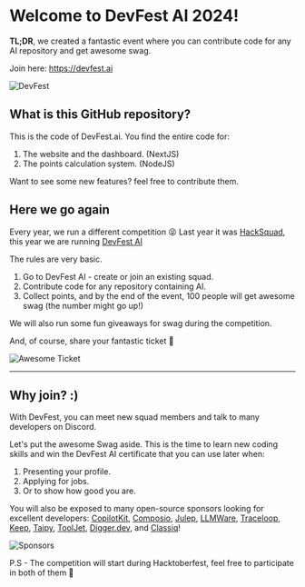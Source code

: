 # Welcome to DevFest AI 2024!

**TL;DR**, we created a fantastic event where you can contribute code for any AI repository and get awesome swag.

Join here: https://devfest.ai

![DevFest](https://dev-to-uploads.s3.amazonaws.com/uploads/articles/gvyqz3q4w6wpdk1dzmbm.gif)


## What is this GitHub repository?

This is the code of DevFest.ai. You find the entire code for:
1. The website and the dashboard. (NextJS)
2. The points calculation system. (NodeJS)

Want to see some new features? feel free to contribute them.

## Here we go again

Every year, we run a different competition 😝
Last year it was [HackSquad](https://hacksquad.dev), this year we are running [DevFest AI](https://devfest.ai)

The rules are very basic.

1. Go to DevFest AI - create or join an existing squad.
2. Contribute code for any repository containing AI.
3. Collect points, and by the end of the event, 100 people will get awesome swag (the number might go up!)

We will also run some fun giveaways for swag during the competition.

And, of course, share your fantastic ticket 🎫

![Awesome Ticket](https://dev-to-uploads.s3.amazonaws.com/uploads/articles/d1p6j0bu9j14od92avns.png)

---

## Why join? :)

With DevFest, you can meet new squad members and talk to many developers on Discord.

Let's put the awesome Swag aside. This is the time to learn new coding skills and win the DevFest AI certificate that you can use later when:

1. Presenting your profile.
2. Applying for jobs.
3. Or to show how good you are.

You will also be exposed to many open-source sponsors looking for excellent developers: [CopilotKit](https://copilotkit.ai), [Composio](https://composio.dev), [Julep](https://julep.ai), [LLMWare](https://llmware.ai), [Traceloop](https://traceloop.com), [Keep](https://keephq.dev), [Taipy](https://taipy.io), [ToolJet](https://tooljet.io), [Digger.dev](https://digger.dev), and [Classiq](https://classiq.io)!


![Sponsors](https://dev-to-uploads.s3.amazonaws.com/uploads/articles/kzv4llir7m7li4a6jnwz.png)

P.S - The competition will start during Hacktoberfest, feel free to participate in both of them  🚀
